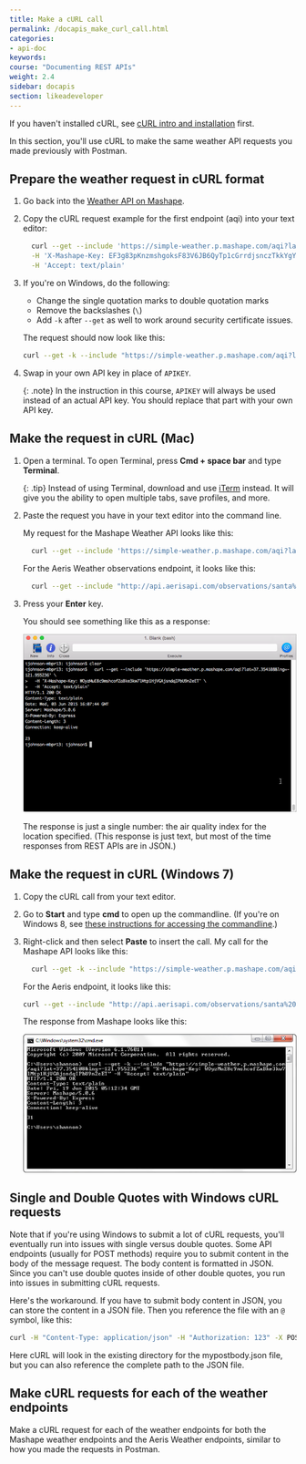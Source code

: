 ```yaml
---
title: Make a cURL call
permalink: /docapis_make_curl_call.html
categories:
- api-doc
keywords:
course: "Documenting REST APIs"
weight: 2.4
sidebar: docapis
section: likeadeveloper
---
```


If you haven't installed cURL, see [cURL intro and installation](docapis_install_curl.html) first.

In this section, you'll use cURL to make the same weather API requests you made previously with Postman.

## Prepare the weather request in cURL format

1.  Go back into the [Weather API on Mashape](https://www.mashape.com/fyhao/weather-13).
2.  Copy the cURL request example for the first endpoint (aqi) into your text editor:

    ```sh
	  curl --get --include 'https://simple-weather.p.mashape.com/aqi?lat=1.0&lng=1.0' \
      -H 'X-Mashape-Key: EF3g83pKnzmshgoksF83V6JB6QyTp1cGrrdjsnczTkkYgYrp8p' \
      -H 'Accept: text/plain'
    ```

3.  If you're on Windows, do the following:
    * Change the single quotation marks to double quotation marks
    * Remove the backslashes (`\`)
    * Add `-k` after `--get`  as well to work around security certificate issues.

    The request should now look like this:

    ```sh
    curl --get -k --include "https://simple-weather.p.mashape.com/aqi?lat=1.0&lng=1.0" -H "X-Mashape-Key: APIKEY" -H "Accept: text/plain"
    ```

4.  Swap in your own API key in place of `APIKEY`.

    {: .note}
    In the instruction in this course, <code>APIKEY</code> will always be used instead of an actual API key. You should replace that part with your own API key.

## Make the request in cURL (Mac)

1.  Open a terminal. To open Terminal, press **Cmd + space bar** and type **Terminal**.

    {: .tip}
    Instead of using Terminal, download and use [iTerm](https://www.iterm2.com/) instead. It will give you the ability to open multiple tabs, save profiles, and more.

2.  Paste the request you have in your text editor into the command line.

    My request for the Mashape Weather API looks like this:

    ```sh
	  curl --get --include 'https://simple-weather.p.mashape.com/aqi?lat=1.3319164&lng=103.7231246' -H 'X-Mashape-Key: APIKEY' -H 'Accept: text/plain'
    ```

    For the Aeris Weather observations endpoint, it looks like this:

    ```sh
	  curl --get --include "http://api.aerisapi.com/observations/santa%20clara,ca?client_id=CLIENTID&client_secret=CLIENTSECRET" "Accept: application/json"
    ```

3.  Press your **Enter** key.

    You should see something like this as a response:

    <img src="images/aqi_curl_response.png" alt="cURL call" />

    The response is just a single number: the air quality index for the location specified. (This response is just text, but most of the time responses from REST APIs are in JSON.)

## Make the request in cURL (Windows 7)

1.  Copy the cURL call from your text editor.
2.  Go to **Start** and type **cmd** to open up the commandline. (If you're on Windows 8, see [these instructions for accessing the commandline](http://pcsupport.about.com/od/windows-8/a/command-prompt-windows-8.htm).)
3.  Right-click and then select **Paste** to insert the call. My call for the Mashape API looks like this:

    ```sh
	  curl --get -k --include "https://simple-weather.p.mashape.com/aqi?lat=1.3319164&lng=103.7231246" -H "X-Mashape-Key: APIKEY" -H "Accept: text/plain"
    ```

    For the Aeris endpoint, it looks like this:

    ```sh
    curl --get --include "http://api.aerisapi.com/observations/santa%20clara,ca?client_id=CLIENTID&client_secret=CLIENTSECRET" -H "Accept: application/json"
    ```

    The response from Mashape looks like this:

    <img src="images/commandline.png" alt="Command line Windows" />


## Single and Double Quotes with Windows cURL requests

Note that if you're using Windows to submit a lot of cURL requests, you'll eventually run into issues with single versus double quotes. Some API endpoints (usually for POST methods) require you to submit content in the body of the message request. The body content is formatted in JSON. Since you can't use double quotes inside of other double quotes, you run into issues in submitting cURL requests.

Here's the workaround. If you have to submit body content in JSON, you can store the content in a JSON file. Then you reference the file with an `@` symbol, like this:

```sh
curl -H "Content-Type: application/json" -H "Authorization: 123" -X POST -d @mypostbody.json http://endpointurl.com/example
```

Here cURL will look in the existing directory for the mypostbody.json file, but you can also reference the complete path to the JSON file.

## Make cURL requests for each of the weather endpoints

Make a cURL request for each of the weather endpoints for both the Mashape weather endpoints and the Aeris Weather endpoints, similar to how you made the requests in Postman.
